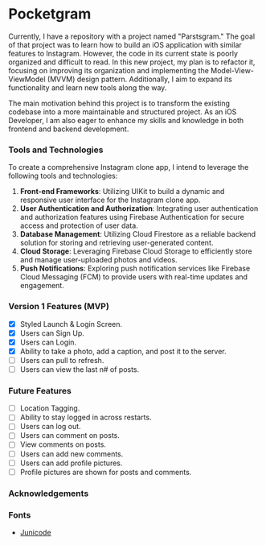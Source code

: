 # Pocketgram

Currently, I have a repository with a project named "Parstsgram." The goal of that project was to learn how to build an iOS application with similar features to Instagram. However, the code in its current state is poorly organized and difficult to read. In this new project, my plan is to refactor it, focusing on improving its organization and implementing the Model-View-ViewModel (MVVM) design pattern. Additionally, I aim to expand its functionality and learn new tools along the way.

The main motivation behind this project is to transform the existing codebase into a more maintainable and structured project. As an iOS Developer, I am also eager to enhance my skills and knowledge in both frontend and backend development.

### Tools and Technologies

To create a comprehensive Instagram clone app, I intend to leverage the following tools and technologies:

1. **Front-end Frameworks**: Utilizing UIKit to build a dynamic and responsive user interface for the Instagram clone app.
2. **User Authentication and Authorization**: Integrating user authentication and authorization features using Firebase Authentication for secure access and protection of user data.
3. **Database Management**: Utilizing Cloud Firestore as a reliable backend solution for storing and retrieving user-generated content.
4. **Cloud Storage**: Leveraging Firebase Cloud Storage to efficiently store and manage user-uploaded photos and videos.
5. **Push Notifications**: Exploring push notification services like Firebase Cloud Messaging (FCM) to provide users with real-time updates and engagement.

<!-- 6. **Image Processing**: Implementing image processing functionalities such as resizing, cropping, and applying filters using libraries like Sharp, GraphicsMagick, or ImageMagick. -->

### Version 1 Features (MVP)

- [X] Styled Launch & Login Screen.
- [X] Users can Sign Up.
- [X] Users can Login.
- [X] Ability to take a photo, add a caption, and post it to the server.
- [ ] Users can pull to refresh.
- [ ] Users can view the last n# of posts.

### Future Features

- [ ] Location Tagging.
- [ ] Ability to stay logged in across restarts.
- [ ] Users can log out.
- [ ] Users can comment on posts.
- [ ] View comments on posts.
- [ ] Users can add new comments.
- [ ] Users can add profile pictures.
- [ ] Profile pictures are shown for posts and comments.

### Acknowledgements
### Fonts
- <a href="https://open-foundry.com/fonts/junicode_bold_condensed">Junicode</a>

